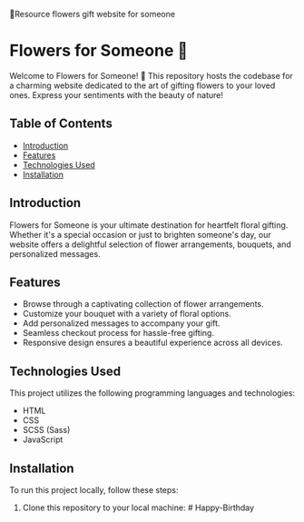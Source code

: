 💐Resource flowers gift website for someone

# Flowers for Someone 🌸

Welcome to Flowers for Someone! 🌼 This repository hosts the codebase for a charming website dedicated to the art of gifting flowers to your loved ones. Express your sentiments with the beauty of nature!

## Table of Contents
- [Introduction](#introduction)
- [Features](#features)
- [Technologies Used](#technologies-used)
- [Installation](#installation)

## Introduction

Flowers for Someone is your ultimate destination for heartfelt floral gifting. Whether it's a special occasion or just to brighten someone's day, our website offers a delightful selection of flower arrangements, bouquets, and personalized messages.

## Features

- Browse through a captivating collection of flower arrangements.
- Customize your bouquet with a variety of floral options.
- Add personalized messages to accompany your gift.
- Seamless checkout process for hassle-free gifting.
- Responsive design ensures a beautiful experience across all devices.

## Technologies Used

This project utilizes the following programming languages and technologies:
- HTML
- CSS
- SCSS (Sass)
- JavaScript

## Installation

To run this project locally, follow these steps:

1. Clone this repository to your local machine:
#   H a p p y - B i r t h d a y  
 